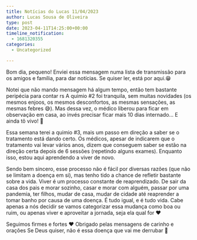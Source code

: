 ```yaml
---
title: Notícias do Lucas 11/04/2023
author: Lucas Sousa de Oliveira
type: post
date: 2023-04-11T14:25:00+00:00
timeline_notification:
  - 1681320355
categories:
  - Uncategorized

---
```

Bom dia, pequeno! Enviei essa mensagem numa lista de transmissão para os amigos e família, para dar notícias. Se quiser ler, está por aqui.😁

Notei que não mando mensagem há algum tempo, então tem bastante peripécia para contar rs
A quimio #2 foi tranquila, sem muitas novidades (os mesmos enjoos, os mesmos desconfortos, as mesmas sensações, as mesmas febres 😅). Mas dessa vez, o médico liberou para ficar em observação em casa, ao invés precisar ficar mais 10 dias internado&#8230; E ainda tô vivo! 🙌

Essa semana terei a quimio #3, mais um passo em direção a saber se o tratamento está dando certo. Os médicos, apesar de indicarem que o tratamento vai levar vários anos, dizem que conseguem saber se estão na direção certa depois de 6 sessões (repetindo alguns exames). Enquanto isso, estou aqui aprendendo a viver de novo.

Sendo bem sincero, esse processo não é fácil por diversas razões (que não se limitam a doença em si), mas tenho tido a chance de refletir bastante sobre a vida.&nbsp;Viver é um processo constante de reaprendizado. De sair da casa dos pais e morar sozinho, casar e morar com alguém, passar por uma pandemia, ter filhos, mudar de casa, mudar de cidade até reaprender a tomar banho por causa de uma doença. É tudo igual, e é tudo vida. Cabe apenas a nós decidir se vamos categorizar essa mudança como boa ou ruim, ou apenas viver e aproveitar a jornada, seja ela qual for ❤️

Seguimos firmes e fortes ❤️
Obrigado pelas mensagens de carinho e orações
Se Deus quiser, não é essa doença que vai me derrubar 🙂